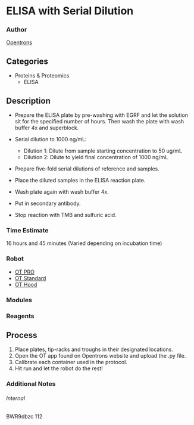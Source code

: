 # ELISA with Serial Dilution

### Author
[Opentrons](http://www.opentrons.com/)

## Categories
* Proteins & Proteomics
	* ELISA

## Description
* Prepare the ELISA plate by pre-washing with EGRF and let the solution sit
for the specified number of hours. Then wash the plate with wash buffer 4x and superblock.

* Serial dilution to 1000 ng/mL:
  - Dilution 1: Dilute from sample starting concentration to 50 ug/mL
  - Dilution 2: Dilute to yield final concentration of 1000 ng/mL

* Prepare five-fold serial dilutions of reference and samples.

* Place the diluted samples in the ELISA reaction plate.

* Wash plate again with wash buffer 4x.

* Put in secondary antibody.

* Stop reaction with TMB and sulfuric acid.

### Time Estimate
16 hours and 45 minutes (Varied depending on incubation time)

### Robot
* [OT PRO](https://opentrons.com/ot-one-pro)
* [OT Standard](https://opentrons.com/ot-one-standard)
* [OT Hood](https://opentrons.com/ot-one-hood)

### Modules

### Reagents

## Process
1. Place plates, tip-racks and troughs in their designated locations.
2. Open the OT app found on Opentrons website and upload the .py file.
3. Calibrate each container used in the protocol.
4. Hit run and let the robot do the rest!

### Additional Notes

###### Internal
BWR9dbzc
112
